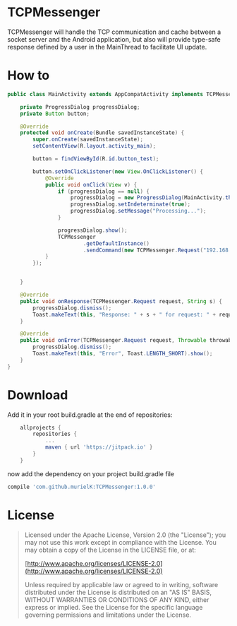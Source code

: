 # TCPMessenger

TCPMessenger will handle the TCP communication and cache between a socket server and the Android application,
but also will provide type-safe response defined by a user in the MainThread to facilitate UI update.

# How to
```java
public class MainActivity extends AppCompatActivity implements TCPMessenger.Callback<String> {

    private ProgressDialog progressDialog;
    private Button button;

    @Override
    protected void onCreate(Bundle savedInstanceState) {
        super.onCreate(savedInstanceState);
        setContentView(R.layout.activity_main);

        button = findViewById(R.id.button_test);

        button.setOnClickListener(new View.OnClickListener() {
            @Override
            public void onClick(View v) {
                if (progressDialog == null) {
                    progressDialog = new ProgressDialog(MainActivity.this);
                    progressDialog.setIndeterminate(true);
                    progressDialog.setMessage("Processing...");
                }

                progressDialog.show();
                TCPMessenger
                        .getDefaultInstance()
                        .sendCommand(new TCPMessenger.Request("192.168.1.1", "Hello"), String.class, MainActivity.this);
            }
        });


    }

    @Override
    public void onResponse(TCPMessenger.Request request, String s) {
        progressDialog.dismiss();
        Toast.makeText(this, "Response: " + s + " for request: " + request, Toast.LENGTH_SHORT).show();
    }

    @Override
    public void onError(TCPMessenger.Request request, Throwable throwable) {
        progressDialog.dismiss();
        Toast.makeText(this, "Error", Toast.LENGTH_SHORT).show();
    }
}
```


# Download

Add it in your root build.gradle at the end of repositories:

```groovy
	allprojects {
		repositories {
			...
			maven { url 'https://jitpack.io' }
		}
	}
```

now add  the dependency on your project build.gradle file
```groovy
compile 'com.github.murielK:TCPMessenger:1.0.0'
```

# License

> Licensed under the Apache License, Version 2.0 (the "License");
> you may not use this work except in compliance with the License.
> You may obtain a copy of the License in the LICENSE file, or at:
>
>  [http://www.apache.org/licenses/LICENSE-2.0](http://www.apache.org/licenses/LICENSE-2.0)
>
> Unless required by applicable law or agreed to in writing, software
> distributed under the License is distributed on an "AS IS" BASIS,
> WITHOUT WARRANTIES OR CONDITIONS OF ANY KIND, either express or implied.
> See the License for the specific language governing permissions and
> limitations under the License.


